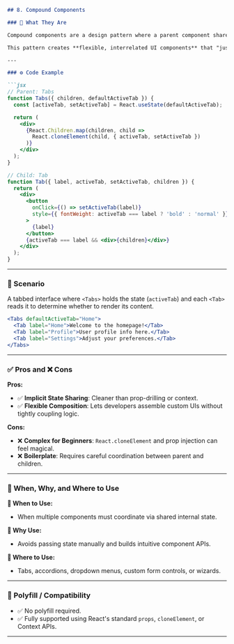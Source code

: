 
```markdown
## 8. Compound Components

### 🧠 What They Are

Compound components are a design pattern where a parent component shares implicit state with its children. The children don't manage state themselves — the parent provides it, often using `React.cloneElement` or React Context.

This pattern creates **flexible, interrelated UI components** that "just work together."

---

### ⚙️ Code Example

```jsx
// Parent: Tabs
function Tabs({ children, defaultActiveTab }) {
  const [activeTab, setActiveTab] = React.useState(defaultActiveTab);

  return (
    <div>
      {React.Children.map(children, child =>
        React.cloneElement(child, { activeTab, setActiveTab })
      )}
    </div>
  );
}

// Child: Tab
function Tab({ label, activeTab, setActiveTab, children }) {
  return (
    <div>
      <button
        onClick={() => setActiveTab(label)}
        style={{ fontWeight: activeTab === label ? 'bold' : 'normal' }}
      >
        {label}
      </button>
      {activeTab === label && <div>{children}</div>}
    </div>
  );
}
```

---

### 📘 Scenario

A tabbed interface where `<Tabs>` holds the state (`activeTab`) and each `<Tab>` reads it to determine whether to render its content.

```jsx
<Tabs defaultActiveTab="Home">
  <Tab label="Home">Welcome to the homepage!</Tab>
  <Tab label="Profile">User profile info here.</Tab>
  <Tab label="Settings">Adjust your preferences.</Tab>
</Tabs>
```

---

### ✅ Pros and ❌ Cons

**Pros:**
- ✅ **Implicit State Sharing**: Cleaner than prop-drilling or context.
- ✅ **Flexible Composition**: Lets developers assemble custom UIs without tightly coupling logic.

**Cons:**
- ❌ **Complex for Beginners**: `React.cloneElement` and prop injection can feel magical.
- ❌ **Boilerplate**: Requires careful coordination between parent and children.

---

### 📍 When, Why, and Where to Use

**📅 When to Use:**
- When multiple components must coordinate via shared internal state.

**🤔 Why Use:**
- Avoids passing state manually and builds intuitive component APIs.

**📍 Where to Use:**
- Tabs, accordions, dropdown menus, custom form controls, or wizards.

---

### 🧰 Polyfill / Compatibility

- ✅ No polyfill required.
- ✅ Fully supported using React's standard `props`, `cloneElement`, or Context APIs.

---
